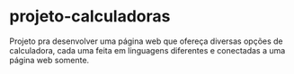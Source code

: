 # projeto-calculadoras
Projeto pra desenvolver uma página web que ofereça diversas opções de calculadora, cada uma feita em linguagens diferentes e conectadas a uma página web somente.
